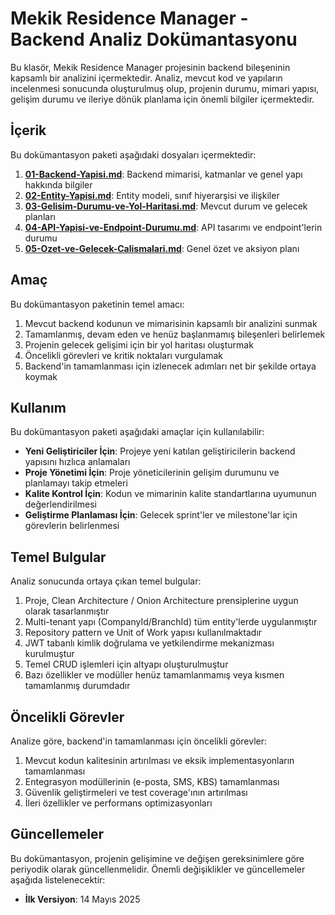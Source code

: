 # Mekik Residence Manager - Backend Analiz Dokümantasyonu

Bu klasör, Mekik Residence Manager projesinin backend bileşeninin kapsamlı bir analizini içermektedir. Analiz, mevcut kod ve yapıların incelenmesi sonucunda oluşturulmuş olup, projenin durumu, mimari yapısı, gelişim durumu ve ileriye dönük planlama için önemli bilgiler içermektedir.

## İçerik

Bu dokümantasyon paketi aşağıdaki dosyaları içermektedir:

1. **[01-Backend-Yapisi.md](01-Backend-Yapisi.md)**: Backend mimarisi, katmanlar ve genel yapı hakkında bilgiler
2. **[02-Entity-Yapisi.md](02-Entity-Yapisi.md)**: Entity modeli, sınıf hiyerarşisi ve ilişkiler
3. **[03-Gelisim-Durumu-ve-Yol-Haritasi.md](03-Gelisim-Durumu-ve-Yol-Haritasi.md)**: Mevcut durum ve gelecek planları
4. **[04-API-Yapisi-ve-Endpoint-Durumu.md](04-API-Yapisi-ve-Endpoint-Durumu.md)**: API tasarımı ve endpoint'lerin durumu
5. **[05-Ozet-ve-Gelecek-Calismalari.md](05-Ozet-ve-Gelecek-Calismalari.md)**: Genel özet ve aksiyon planı

## Amaç

Bu dokümantasyon paketinin temel amacı:

1. Mevcut backend kodunun ve mimarisinin kapsamlı bir analizini sunmak
2. Tamamlanmış, devam eden ve henüz başlanmamış bileşenleri belirlemek
3. Projenin gelecek gelişimi için bir yol haritası oluşturmak
4. Öncelikli görevleri ve kritik noktaları vurgulamak
5. Backend'in tamamlanması için izlenecek adımları net bir şekilde ortaya koymak

## Kullanım

Bu dokümantasyon paketi aşağıdaki amaçlar için kullanılabilir:

- **Yeni Geliştiriciler İçin**: Projeye yeni katılan geliştiricilerin backend yapısını hızlıca anlamaları
- **Proje Yönetimi İçin**: Proje yöneticilerinin gelişim durumunu ve planlamayı takip etmeleri
- **Kalite Kontrol İçin**: Kodun ve mimarinin kalite standartlarına uyumunun değerlendirilmesi
- **Geliştirme Planlaması İçin**: Gelecek sprint'ler ve milestone'lar için görevlerin belirlenmesi

## Temel Bulgular

Analiz sonucunda ortaya çıkan temel bulgular:

1. Proje, Clean Architecture / Onion Architecture prensiplerine uygun olarak tasarlanmıştır
2. Multi-tenant yapı (CompanyId/BranchId) tüm entity'lerde uygulanmıştır
3. Repository pattern ve Unit of Work yapısı kullanılmaktadır
4. JWT tabanlı kimlik doğrulama ve yetkilendirme mekanizması kurulmuştur
5. Temel CRUD işlemleri için altyapı oluşturulmuştur
6. Bazı özellikler ve modüller henüz tamamlanmamış veya kısmen tamamlanmış durumdadır

## Öncelikli Görevler

Analize göre, backend'in tamamlanması için öncelikli görevler:

1. Mevcut kodun kalitesinin artırılması ve eksik implementasyonların tamamlanması
2. Entegrasyon modüllerinin (e-posta, SMS, KBS) tamamlanması
3. Güvenlik geliştirmeleri ve test coverage'ının artırılması
4. İleri özellikler ve performans optimizasyonları

## Güncellemeler

Bu dokümantasyon, projenin gelişimine ve değişen gereksinimlere göre periyodik olarak güncellenmelidir. Önemli değişiklikler ve güncellemeler aşağıda listelenecektir:

- **İlk Versiyon**: 14 Mayıs 2025 